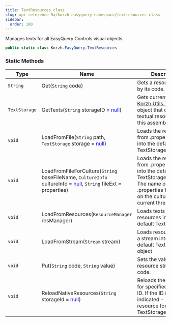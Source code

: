 ```yaml
---
title: TextResources class
slug: api-reference-5x/korzh-easyquery-namespace/textresources-class
sidebar:
  order: 100
---
```


Manages texts for all EasyQuery Controls visual objects
```csharp
public static class Korzh.EasyQuery.TextResources

```

### Static Methods

| Type | Name | Description | 
| --- | --- | --- | 
| `String` | Get(`String` code) | Gets a resource string by its code. | 
| `TextStorage` | GetTexts(`String` storageID = <span style='color: blue'>null</span>) | Gets current [Korzh.Utils.TextStorage](///easyquery/docs/api-reference-5x/korzh-utils-namespace/textstorage-class) object that contains textual resources for this assembly. | 
| `void` | LoadFromFile(`String` path, `TextStorage` storage = <span style='color: blue'>null</span>) | Loads the resources from .properties file into the default TextStorage object | 
| `void` | LoadFromFileForCulture(`String` baseFileName, `CultureInfo` cultureInfo = <span style='color: blue'>null</span>, `String` fileExt = properties) | Loads the resources from .properties file into the default TextStorage object. The name of the .properties file is based on the culture for current thread. | 
| `void` | LoadFromResources(`ResourceManager` resManager) | Loads texts from resources into the default TextStorage. | 
| `void` | LoadFromStream(`Stream` stream) | Loads resources from a stream into the default TextStorage object | 
| `void` | Put(`String` code, `String` value) | Sets the value of resource string by its code. | 
| `void` | ReloadNativeResources(`String` storageId = <span style='color: blue'>null</span>) | Reloads the resources for specified storage ID. If the ID is not indicated - load the resource for default TextStorage object |
